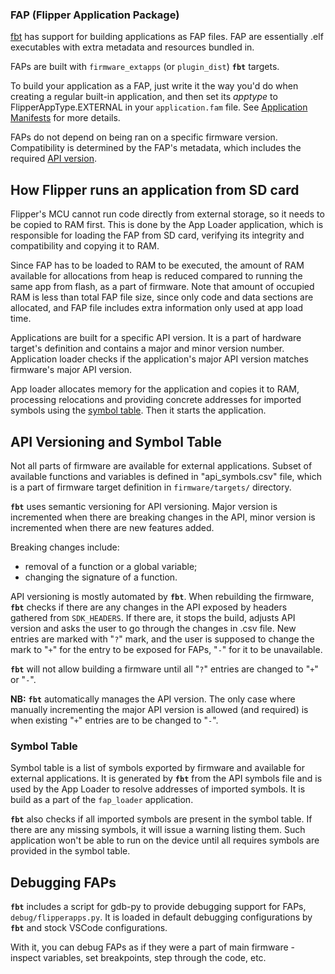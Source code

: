 ### FAP (Flipper Application Package)

[fbt](./fbt.md) has support for building applications as FAP files. FAP are essentially .elf executables with extra metadata and resources bundled in.

FAPs are built with `firmware_extapps` (or `plugin_dist`) **`fbt`** targets.

To build your application as a FAP, just write it the way you'd do when creating a regular built-in application, and then set its *apptype* to FlipperAppType.EXTERNAL in your `application.fam` file. See [Application Manifests](./AppManifests.md) for more details. 

FAPs do not depend on being ran on a specific firmware version. Compatibility is determined by the FAP's metadata, which includes the  required [API version](#api-versioning).


## How Flipper runs an application from SD card

Flipper's MCU cannot run code directly from external storage, so it needs to be copied to RAM first. This is done by the App Loader application, which is responsible for loading the FAP from SD card, verifying its integrity and compatibility and copying it to RAM. 

Since FAP has to be loaded to RAM to be executed, the amount of RAM available for allocations from heap is reduced compared to running the same app from flash, as a part of firmware. Note that amount of occupied RAM is less than total FAP file size, since only code and data sections are allocated, and FAP file includes extra information only used at app load time.

Applications are built for a specific API version. It is a part of hardware target's definition and contains a major and minor version number. Application loader checks if the application's major API version matches firmware's major API version.

App loader allocates memory for the application and copies it to RAM, processing relocations and providing concrete addresses for imported symbols using the [symbol table](#symbol-table). Then it starts the application.


## API Versioning and Symbol Table

Not all parts of firmware are available for external applications. Subset of available functions and variables is defined in "api_symbols.csv" file, which is a part of firmware target definition in `firmware/targets/` directory. 

**`fbt`** uses semantic versioning for API versioning. Major version is incremented when there are breaking changes in the API, minor version is incremented when there are new features added. 

Breaking changes include:
- removal of a function or a global variable;
- changing the signature of a function.

API versioning is mostly automated by **`fbt`**. When rebuilding the firmware, **`fbt`** checks if there are any changes in the API exposed by headers gathered from `SDK_HEADERS`. If there are, it stops the build, adjusts API version and asks the user to go through the changes in .csv file. New entries are marked with "`?`" mark, and the user is supposed to change the mark to "`+`" for the entry to be exposed for FAPs, "`-`" for it to be unavailable.

**`fbt`** will not allow building a firmware until all "`?`" entries are changed to "`+`" or "`-`".

**NB:** **`fbt`** automatically manages the API version. The only case where manually incrementing the major API version is allowed (and required) is when existing "`+`" entries are to be changed to "`-`". 

### Symbol Table

Symbol table is a list of symbols exported by firmware and available for external applications. It is generated by **`fbt`** from the API symbols file and is used by the App Loader to resolve addresses of imported symbols. It is build as a part of the `fap_loader` application.

**`fbt`** also checks if all imported symbols are present in the symbol table. If there are any missing symbols, it will issue a warning listing them. Such application won't be able to run on the device until all requires symbols are provided in the symbol table.

## Debugging FAPs

**`fbt`** includes a script for gdb-py to provide debugging support for FAPs, `debug/flipperapps.py`. It is loaded in default debugging configurations by **`fbt`** and stock VSCode configurations.

With it, you can debug FAPs as if they were a part of main firmware - inspect variables, set breakpoints, step through the code, etc.

